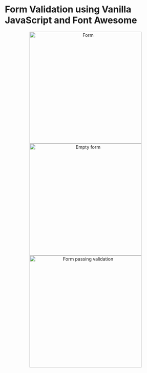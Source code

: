 # Form Validation using Vanilla JavaScript and Font Awesome

<p align="center">
  <img src="https://imgur.com/XdzOoCk" width="350" title="Form" />
  <img src="https://imgur.com/rRMpJzi" width="350" alt="Empty form" />
  <img src="https://imgur.com/yFtfJfQ" width="350" alt="Form passing validation" />
</p>
